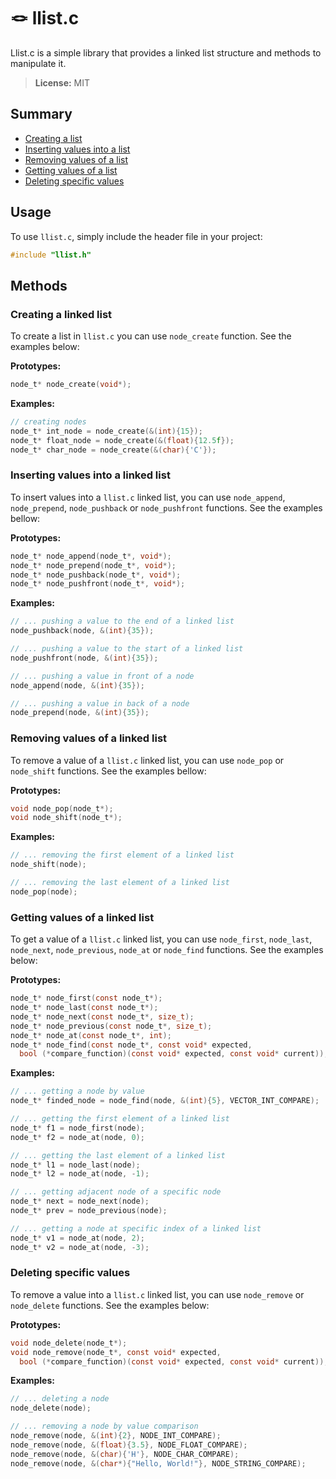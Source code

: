 # 🪢 llist.c

Llist.c is a simple library that provides a linked list structure and methods to manipulate it.

> **License:** MIT

## Summary

* [Creating a list](#creating-a-vector)
* [Inserting values into a list](#inserting-values-into-a-vector)
* [Removing values of a list](#removing-values-of-a-vector)
* [Getting values of a list](#getting-values-of-a-vector)
* [Deleting specific values](#deleting-specific-values)

## Usage

To use `llist.c`, simply include the header file in your project:

```c
#include "llist.h"
```

## Methods

### Creating a linked list

To create a list in `llist.c` you can use `node_create` function. See the examples below:

**Prototypes:**

```c
node_t* node_create(void*);
```

**Examples:**

```c
// creating nodes
node_t* int_node = node_create(&(int){15});
node_t* float_node = node_create(&(float){12.5f});
node_t* char_node = node_create(&(char){'C'});
```

### Inserting values into a linked list

To insert values into a `llist.c` linked list, you can use `node_append`, `node_prepend`, `node_pushback` or `node_pushfront` functions. See the examples bellow:

**Prototypes:**

```c
node_t* node_append(node_t*, void*);
node_t* node_prepend(node_t*, void*);
node_t* node_pushback(node_t*, void*);
node_t* node_pushfront(node_t*, void*);
```

**Examples:**

```c
// ... pushing a value to the end of a linked list
node_pushback(node, &(int){35});

// ... pushing a value to the start of a linked list
node_pushfront(node, &(int){35});

// ... pushing a value in front of a node
node_append(node, &(int){35});

// ... pushing a value in back of a node
node_prepend(node, &(int){35});
```

### Removing values of a linked list

To remove a value of a `llist.c` linked list, you can use `node_pop` or `node_shift` functions. See the examples bellow:

**Prototypes:**

```c
void node_pop(node_t*);
void node_shift(node_t*);
```

**Examples:**

```c
// ... removing the first element of a linked list
node_shift(node);

// ... removing the last element of a linked list
node_pop(node);
```

### Getting values of a linked list

To get a value of a `llist.c` linked list, you can use `node_first`, `node_last`, `node_next`, `node_previous`, `node_at` or `node_find` functions. See the examples below:

**Prototypes:**

```c
node_t* node_first(const node_t*);
node_t* node_last(const node_t*);
node_t* node_next(const node_t*, size_t);
node_t* node_previous(const node_t*, size_t);
node_t* node_at(const node_t*, int);
node_t* node_find(const node_t*, const void* expected,
  bool (*compare_function)(const void* expected, const void* current));
```

**Examples:**

```c
// ... getting a node by value
node_t* finded_node = node_find(node, &(int){5}, VECTOR_INT_COMPARE);

// ... getting the first element of a linked list
node_t* f1 = node_first(node);
node_t* f2 = node_at(node, 0);

// ... getting the last element of a linked list
node_t* l1 = node_last(node);
node_t* l2 = node_at(node, -1);

// ... getting adjacent node of a specific node
node_t* next = node_next(node);
node_t* prev = node_previous(node);

// ... getting a node at specific index of a linked list
node_t* v1 = node_at(node, 2);
node_t* v2 = node_at(node, -3);
```

### Deleting specific values

To remove a value into a `llist.c` linked list, you can use `node_remove` or `node_delete` functions. See the examples below:

**Prototypes:**

```c
void node_delete(node_t*);
void node_remove(node_t*, const void* expected, 
  bool (*compare_function)(const void* expected, const void* current));
```

**Examples:**

```c
// ... deleting a node
node_delete(node);

// ... removing a node by value comparison
node_remove(node, &(int){2}, NODE_INT_COMPARE);
node_remove(node, &(float){3.5}, NODE_FLOAT_COMPARE);
node_remove(node, &(char){'H'}, NODE_CHAR_COMPARE);
node_remove(node, &(char*){"Hello, World!"}, NODE_STRING_COMPARE);
```

